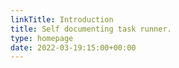 ```yaml
---
linkTitle: Introduction
title: Self documenting task runner. 
type: homepage
date: 2022-03-19:15:00+00:00
---
```


